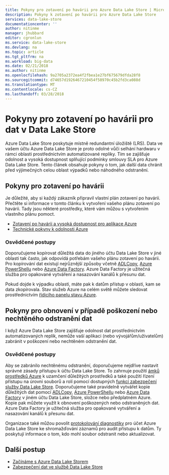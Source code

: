 ```yaml
---
title: Pokyny pro zotavení po havárii pro Azure Data Lake Store | Microsoft Docs
description: Pokyny k zotavení po havárii pro Azure Data Lake Store
services: data-lake-store
documentationcenter: ''
author: nitinme
manager: jhubbard
editor: cgronlun
ms.service: data-lake-store
ms.devlang: na
ms.topic: article
ms.tgt_pltfrm: na
ms.workload: big-data
ms.date: 02/21/2018
ms.author: nitinme
ms.openlocfilehash: 9a2705a2372ea4f2fbea1e27bf675679dfda28f8
ms.sourcegitcommit: d74657d1926467210454f58970c45b2fd3ca088d
ms.translationtype: MT
ms.contentlocale: cs-CZ
ms.lasthandoff: 03/28/2018
---
```

# <a name="disaster-recovery-guidance-for-data-in-data-lake-store"></a>Pokyny pro zotavení po havárii pro dat v Data Lake Store

Azure Data Lake Store poskytuje místně redundantní úložiště (LRS). Data ve vašem účtu Azure Data Lake Store je proto odolné vůči selhání hardwaru v rámci oblasti prostřednictvím automatizované repliky. Tím se zajišťuje odolnost a vysoká dostupnost splňující podmínky smlouvy SLA pro Azure Data Lake Store. Tento článek obsahuje pokyny o tom, jak další data chránit před výjimečných celou oblast výpadků nebo náhodného odstranění.

## <a name="disaster-recovery-guidance"></a>Pokyny pro zotavení po havárii
Je důležité, aby si každý zákazník připravil vlastní plán zotavení po havárii. Přečtěte si informace v tomto článku k vytvoření vašeho plánu zotavení po havárii. Tady jsou některé prostředky, které vám můžou s vytvořením vlastního plánu pomoct.

* [Zotavení po havárii a vysoká dostupnost pro aplikace Azure](../resiliency/resiliency-disaster-recovery-high-availability-azure-applications.md)
* [Technické pokyny k odolnosti Azure](../resiliency/resiliency-technical-guidance.md)

### <a name="best-practices"></a>Osvědčené postupy
Doporučujeme kopírovat důležitá data do jiného účtu Data Lake Store v jiné oblasti tak často, jak odpovídá potřebám vašeho plánu zotavení po havárii. Pro kopírování dat existují nejrůznější způsoby včetně [ADLCopy](data-lake-store-copy-data-azure-storage-blob.md), [Azure PowerShellu](data-lake-store-get-started-powershell.md) nebo [Azure Data Factory](../data-factory/connector-azure-data-lake-store.md). Azure Data Factory je užitečná služba pro opakované vytváření a nasazování kanálů k přesunu dat.

Pokud dojde k výpadku oblasti, máte pak k datům přístup v oblasti, kam se data zkopírovala. Stav služeb Azure na celém světě můžete sledovat prostřednictvím [řídicího panelu stavu Azure](https://azure.microsoft.com/status/).

## <a name="data-corruption-or-accidental-deletion-recovery-guidance"></a>Pokyny pro obnovení v případě poškození nebo nechtěného odstranění dat
I když Azure Data Lake Store zajišťuje odolnost dat prostřednictvím automatizovaných replik, nemůže vaší aplikaci (nebo vývojářům/uživatelům) zabránit v poškození nebo nechtěném odstranění dat.

### <a name="best-practices"></a>Osvědčené postupy
Aby se zabránilo nechtěnému odstranění, doporučujeme nejdříve nastavit správné zásady přístupu k účtu Data Lake Store.  To zahrnuje použití [ámků prostředků Azure](../azure-resource-manager/resource-group-lock-resources.md) k uzamčení důležitých prostředků a také použití řízení přístupu na úrovni souborů a rolí pomocí dostupných [funkcí zabezpečení služby Data Lake Store](data-lake-store-security-overview.md). Doporučujeme také pravidelně vytvářet kopie důležitých dat pomocí [ADLCopy](data-lake-store-copy-data-azure-storage-blob.md), [Azure PowerShellu](data-lake-store-get-started-powershell.md) nebo [Azure Data Factory](../data-factory/connector-azure-data-lake-store.md) v jiném účtu Data Lake Store, složce nebo předplatném Azure.  Kopie pak můžete využít k obnovení poškozených nebo odstraněných dat. Azure Data Factory je užitečná služba pro opakované vytváření a nasazování kanálů k přesunu dat.

Organizace také můžou povolit [protokolování diagnostiky](data-lake-store-diagnostic-logs.md) pro účet Azure Data Lake Store ke shromažďování záznamů pro audit přístupu k datům. Ty poskytují informace o tom, kdo mohl soubor odstranit nebo aktualizovat.

## <a name="next-steps"></a>Další postup
* [Začínáme s Azure Data Lake Storem](data-lake-store-get-started-portal.md)
* [Zabezpečení dat ve službě Data Lake Store](data-lake-store-secure-data.md)

